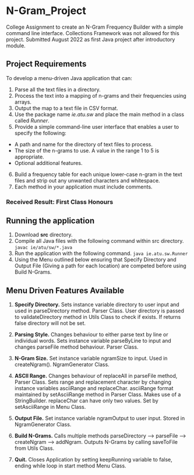 # N-Gram_Project
College Assignment to create an N-Gram Frequency Builder with a simple command line interface. Collections Framework was not allowed for this project. Submitted August 2022 as first Java project after introductory module.

## Project Requirements
To develop a menu-driven Java application that can:

1. Parse all the text files in a directory.
2. Process the text into a mapping of n-grams and their frequencies using arrays.
3. Output the map to a text file in CSV format.
4. Use the package name *ie.atu.sw* and place the main method in a class called *Runner*.
5. Provide a simple command-line user interface that enables a user to specify the following:
- A path and name for the directory of text files to process.
- The size of the n-grams to use. A value in the range 1 to 5 is appropriate.
- Optional additional features.
6. Build a frequency table for each unique lower-case n-gram in the text files and strip out any unwanted characters and whitespace.
7. Each method in your application must include comments.

### Received Result: First Class Honours

## Running the application

1. Download **src** directory.
2. Compile all Java files with the following command within src directory. `javac ie/atu/sw/*.java`
3. Run the application with the following command. `java ie.atu.sw.Runner`
4. Using the Menu outlined below ensuring that Specify Directory and Output File (Giving a path for each location) are competed before using Build N-Grams.

## Menu Driven Features Available

1. **Specify Directory.**
Sets instance variable directory to user input and used in parseDirectory method. Parser Class. User directory is passed to validateDirectory method in Utils Class to check if exists. If returns false directory will not be set.

2. **Parsing Style.**
Changes behaviour to either parse text by line or individual words. Sets instance variable parseByLine to input and changes parseFile method behaviour. Parser Class.

3. **N-Gram Size.**
Set instance variable ngramSize to input. Used in createNgram(). NgramGenerator Class.

4. **ASCII Range.**
Changes behaviour of replaceAll in parseFile method, Parser Class. Sets range and replacement character by changing instance
variables asciiRange and replaceChar. asciiRange format maintained by setAsciiRange method in Parser Class. Makes use of a StringBuilder. replaceChar can have only two values. Set by setAsciiRange in Menu Class.

5. **Output File.**
Set instance variable ngramOutput to user input. Stored in NgramGenerator Class.

6. **Build N-Grams.**
Calls multiple methods parseDirectory --> parseFile --> createNgram --> addNgram.
Outputs N-Grams by calling saveToFile from Utils Class.

7. **Quit.**
Closes Application by setting keepRunning variable to false, ending while loop in start method Menu Class.

